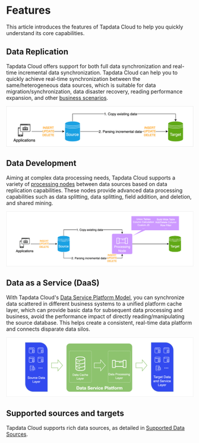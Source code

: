 # Features

This article introduces the features of Tapdata Cloud to help you quickly understand its core capabilities.

## Data Replication

Tapdata Cloud offers support for both full data synchronization and real-time incremental data synchronization. Tapdata Cloud can help you to quickly achieve real-time synchronization between the same/heterogeneous data sources, which is suitable for data migration/synchronization, data disaster recovery, reading performance expansion, and other [business scenarios](use-cases.md).

![Data Replication Workflow](../images/features_data_copy.png)



## Data Development

Aiming at complex data processing needs, Tapdata Cloud supports a variety of [processing nodes](../user-guide/data-development/process-node.md) between data sources based on data replication capabilities. These nodes provide advanced data processing capabilities such as data splitting, data splitting, field addition, and deletion, and shared mining.

![Data Development Workflow](../images/features_data_dev.png)



## Data as a Service (DaaS)

With Tapdata Cloud's [Data Service Platform Model](../user-guide/data-console/daas-mode/enable-daas-mode.md), you can synchronize data scattered in different business systems to a unified platform cache layer, which can provide basic data for subsequent data processing and business, avoid the performance impact of directly reading/manipulating the source database. This helps create a consistent, real-time data platform and connects disparate data silos.

![Data Service Platform Architecture](../images/ldp_architecture.png)



## Supported sources and targets

Tapdata Cloud supports rich data sources, as detailed in [Supported Data Sources](supported-databases.md).

